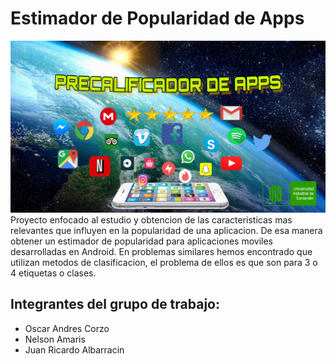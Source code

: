 # Estimador de Popularidad de Apps
<img src="BANNERv1.png" style="width:700px;">
Proyecto enfocado al estudio y obtencion de las caracteristicas mas relevantes que influyen en la popularidad de una aplicacion. De esa manera obtener un estimador de popularidad para aplicaciones moviles desarrolladas en Android. 
En problemas similares hemos encontrado que utilizan metodos de clasificacion, el problema de ellos es que son para 3 o 4 etiquetas o clases. 

## Integrantes del grupo de trabajo:
* Oscar Andres Corzo
* Nelson Amaris
* Juan Ricardo Albarracin

